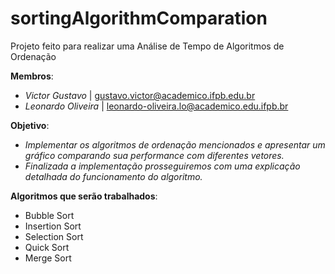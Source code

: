 # sortingAlgorithmComparation
Projeto feito para realizar uma Análise de Tempo de Algoritmos de Ordenação

**Membros**:
- *Victor Gustavo* | gustavo.victor@academico.ifpb.edu.br
- *Leonardo Oliveira* | leonardo-oliveira.lo@academico.edu.ifpb.br

**Objetivo**:
- *Implementar os algoritmos de ordenação mencionados e apresentar um gráfico comparando sua performance com diferentes vetores.*
- *Finalizada a implementação prosseguiremos com uma explicação detalhada do funcionamento do algoritmo.*

**Algoritmos que serão trabalhados**:
- Bubble Sort
- Insertion Sort
- Selection Sort
- Quick Sort
- Merge Sort

